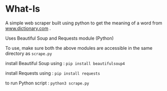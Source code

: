 # What-Is
A simple web scraper built using python to get the meaning of a word from www.dictionary.com .

Uses Beautiful Soup and Requests module (Python)

To use, make sure both the above modules are accessible in the same directory as `scrape.py`

install Beautiful Soup using : `pip install beautifulsoup4`

install Requests using : `pip install requests`

to run Python script : `python3 scrape.py`
